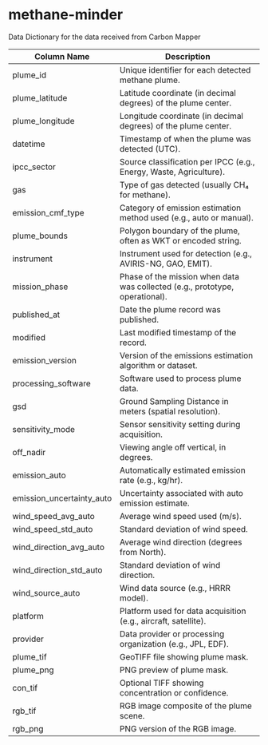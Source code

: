 # methane-minder


Data Dictionary for the data received from Carbon Mapper

| Column Name                   | Description                                                                 |
|------------------------------|-----------------------------------------------------------------------------|
| plume_id                     | Unique identifier for each detected methane plume.                         |
| plume_latitude               | Latitude coordinate (in decimal degrees) of the plume center.              |
| plume_longitude              | Longitude coordinate (in decimal degrees) of the plume center.             |
| datetime                     | Timestamp of when the plume was detected (UTC).                            |
| ipcc_sector                  | Source classification per IPCC (e.g., Energy, Waste, Agriculture).         |
| gas                          | Type of gas detected (usually CH₄ for methane).                            |
| emission_cmf_type           | Category of emission estimation method used (e.g., auto or manual).        |
| plume_bounds                | Polygon boundary of the plume, often as WKT or encoded string.              |
| instrument                   | Instrument used for detection (e.g., AVIRIS-NG, GAO, EMIT).                |
| mission_phase               | Phase of the mission when data was collected (e.g., prototype, operational).|
| published_at                | Date the plume record was published.                                        |
| modified                    | Last modified timestamp of the record.                                     |
| emission_version            | Version of the emissions estimation algorithm or dataset.                  |
| processing_software         | Software used to process plume data.                                       |
| gsd                         | Ground Sampling Distance in meters (spatial resolution).                   |
| sensitivity_mode            | Sensor sensitivity setting during acquisition.                             |
| off_nadir                   | Viewing angle off vertical, in degrees.                                    |
| emission_auto               | Automatically estimated emission rate (e.g., kg/hr).                        |
| emission_uncertainty_auto  | Uncertainty associated with auto emission estimate.                        |
| wind_speed_avg_auto        | Average wind speed used (m/s).                                              |
| wind_speed_std_auto        | Standard deviation of wind speed.                                          |
| wind_direction_avg_auto    | Average wind direction (degrees from North).                               |
| wind_direction_std_auto    | Standard deviation of wind direction.                                      |
| wind_source_auto           | Wind data source (e.g., HRRR model).                                        |
| platform                   | Platform used for data acquisition (e.g., aircraft, satellite).             |
| provider                   | Data provider or processing organization (e.g., JPL, EDF).                 |
| plume_tif                  | GeoTIFF file showing plume mask.                                           |
| plume_png                  | PNG preview of plume mask.                                                 |
| con_tif                    | Optional TIFF showing concentration or confidence.                          |
| rgb_tif                    | RGB image composite of the plume scene.                                    |
| rgb_png                    | PNG version of the RGB image.                                              |
